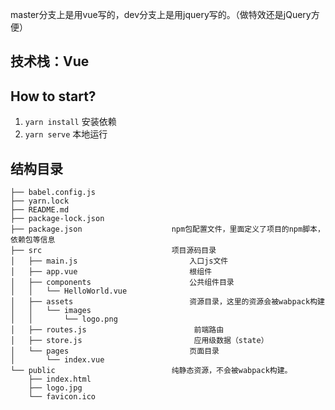 master分支上是用vue写的，dev分支上是用jquery写的。（做特效还是jQuery方便）

## 技术栈：Vue

## How to start?

1.  `yarn install` 安装依赖
2.  `yarn serve` 本地运行

## 结构目录

    ├── babel.config.js 
    ├── yarn.lock
    ├── README.md                   
    ├── package-lock.json
    ├── package.json                    npm包配置文件，里面定义了项目的npm脚本，依赖包等信息
    ├── src                             项目源码目录    
    │   ├── main.js                         入口js文件
    │   ├── app.vue                         根组件
    │   ├── components                      公共组件目录
    │   │   └── HelloWorld.vue
    │   ├── assets                          资源目录，这里的资源会被wabpack构建
    │   │   └── images
    │   │       └── logo.png
    │   ├── routes.js                        前端路由
    │   ├── store.js                         应用级数据（state）
    │   └── pages                           页面目录
    │       └── index.vue
    └── public                          纯静态资源，不会被wabpack构建。
        ├── index.html
        ├── logo.jpg                         
        └── favicon.ico   
